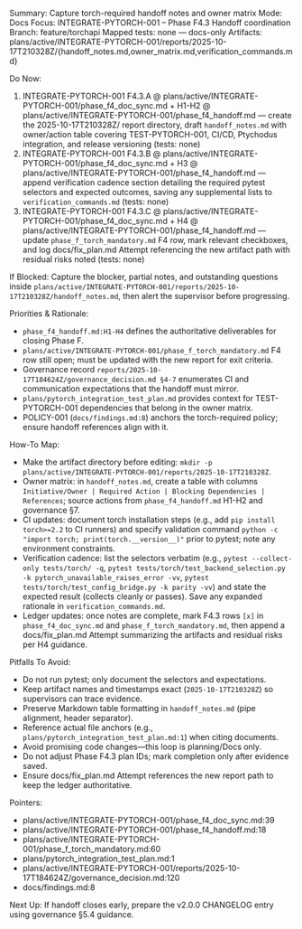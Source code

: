Summary: Capture torch-required handoff notes and owner matrix
Mode: Docs
Focus: INTEGRATE-PYTORCH-001 – Phase F4.3 Handoff coordination
Branch: feature/torchapi
Mapped tests: none — docs-only
Artifacts: plans/active/INTEGRATE-PYTORCH-001/reports/2025-10-17T210328Z/{handoff_notes.md,owner_matrix.md,verification_commands.md}

Do Now:
1. INTEGRATE-PYTORCH-001 F4.3.A @ plans/active/INTEGRATE-PYTORCH-001/phase_f4_doc_sync.md + H1-H2 @ plans/active/INTEGRATE-PYTORCH-001/phase_f4_handoff.md — create the 2025-10-17T210328Z/ report directory, draft `handoff_notes.md` with owner/action table covering TEST-PYTORCH-001, CI/CD, Ptychodus integration, and release versioning (tests: none)
2. INTEGRATE-PYTORCH-001 F4.3.B @ plans/active/INTEGRATE-PYTORCH-001/phase_f4_doc_sync.md + H3 @ plans/active/INTEGRATE-PYTORCH-001/phase_f4_handoff.md — append verification cadence section detailing the required pytest selectors and expected outcomes, saving any supplemental lists to `verification_commands.md` (tests: none)
3. INTEGRATE-PYTORCH-001 F4.3.C @ plans/active/INTEGRATE-PYTORCH-001/phase_f4_doc_sync.md + H4 @ plans/active/INTEGRATE-PYTORCH-001/phase_f4_handoff.md — update `phase_f_torch_mandatory.md` F4 row, mark relevant checkboxes, and log docs/fix_plan.md Attempt referencing the new artifact path with residual risks noted (tests: none)

If Blocked: Capture the blocker, partial notes, and outstanding questions inside `plans/active/INTEGRATE-PYTORCH-001/reports/2025-10-17T210328Z/handoff_notes.md`, then alert the supervisor before progressing.

Priorities & Rationale:
- `phase_f4_handoff.md:H1-H4` defines the authoritative deliverables for closing Phase F.
- `plans/active/INTEGRATE-PYTORCH-001/phase_f_torch_mandatory.md` F4 row still open; must be updated with the new report for exit criteria.
- Governance record `reports/2025-10-17T184624Z/governance_decision.md §4-7` enumerates CI and communication expectations that the handoff must mirror.
- `plans/pytorch_integration_test_plan.md` provides context for TEST-PYTORCH-001 dependencies that belong in the owner matrix.
- POLICY-001 (`docs/findings.md:8`) anchors the torch-required policy; ensure handoff references align with it.

How-To Map:
- Make the artifact directory before editing: `mkdir -p plans/active/INTEGRATE-PYTORCH-001/reports/2025-10-17T210328Z`.
- Owner matrix: in `handoff_notes.md`, create a table with columns `Initiative/Owner | Required Action | Blocking Dependencies | References`; source actions from `phase_f4_handoff.md` H1-H2 and governance §7.
- CI updates: document torch installation steps (e.g., add `pip install torch>=2.2` to CI runners) and specify validation command `python -c "import torch; print(torch.__version__)"` prior to pytest; note any environment constraints.
- Verification cadence: list the selectors verbatim (e.g., `pytest --collect-only tests/torch/ -q`, `pytest tests/torch/test_backend_selection.py -k pytorch_unavailable_raises_error -vv`, `pytest tests/torch/test_config_bridge.py -k parity -vv`) and state the expected result (collects cleanly or passes). Save any expanded rationale in `verification_commands.md`.
- Ledger updates: once notes are complete, mark F4.3 rows `[x]` in `phase_f4_doc_sync.md` and `phase_f_torch_mandatory.md`, then append a docs/fix_plan.md Attempt summarizing the artifacts and residual risks per H4 guidance.

Pitfalls To Avoid:
- Do not run pytest; only document the selectors and expectations.
- Keep artifact names and timestamps exact (`2025-10-17T210328Z`) so supervisors can trace evidence.
- Preserve Markdown table formatting in `handoff_notes.md` (pipe alignment, header separator).
- Reference actual file anchors (e.g., `plans/pytorch_integration_test_plan.md:1`) when citing documents.
- Avoid promising code changes—this loop is planning/Docs only.
- Do not adjust Phase F4.3 plan IDs; mark completion only after evidence saved.
- Ensure docs/fix_plan.md Attempt references the new report path to keep the ledger authoritative.

Pointers:
- plans/active/INTEGRATE-PYTORCH-001/phase_f4_doc_sync.md:39
- plans/active/INTEGRATE-PYTORCH-001/phase_f4_handoff.md:18
- plans/active/INTEGRATE-PYTORCH-001/phase_f_torch_mandatory.md:60
- plans/pytorch_integration_test_plan.md:1
- plans/active/INTEGRATE-PYTORCH-001/reports/2025-10-17T184624Z/governance_decision.md:120
- docs/findings.md:8

Next Up: If handoff closes early, prepare the v2.0.0 CHANGELOG entry using governance §5.4 guidance.
